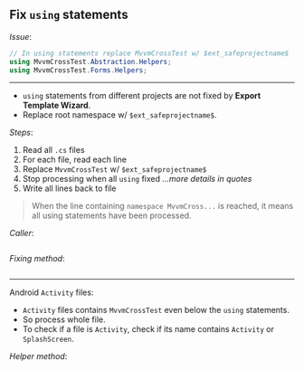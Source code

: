 ## Fix `using` statements

*Issue*:

```cs
// In using statements replace MvvmCrossTest w/ $ext_safeprojectname$
using MvvmCrossTest.Abstraction.Helpers;
using MvvmCrossTest.Forms.Helpers;
```

___

* `using` statements from different projects are not fixed by **Export Template Wizard**.
* Replace root namespace w/ `$ext_safeprojectname$`.

*Steps*:

1. Read all `.cs` files
2. For each file, read each line
3. Replace `MvvmCrossTest` w/ `$ext_safeprojectname$`
4. Stop processing when all `using` fixed   *...more details in quotes*
5. Write all lines back to file

> When the line containing `namespace MvvmCross...` is reached, it means all using statements have been processed.


*Caller*:

```cs --region "Fix common issues" --source-file .\..\..\..\..\MvvmCross.Template\Program.cs --project .\..\..\..\..\MvvmCross.Template\MvvmCross.Template.csproj
```

*Fixing method*:

```cs --region "Fix Usings" --source-file .\..\..\..\..\MvvmCross.Template\BaseFixProjects.cs --project .\..\..\..\..\MvvmCross.Template\MvvmCross.Template.csproj
```

___

Android `Activity` files:

* `Activity` files contains `MvvmCrossTest` even below the `using` statements.
* So process whole file.
* To check if a file is `Activity`, check if its name contains `Activity` or `SplashScreen`.

*Helper method*:

```cs --region "Check if Activity" --source-file .\..\..\..\..\MvvmCross.Template\BaseFixProjects.cs --project .\..\..\..\..\MvvmCross.Template\MvvmCross.Template.csproj
```